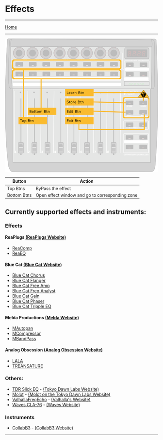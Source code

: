 # Effects

---

[Home](../)

---

![logo](../assets/zones-effects.png)

| Button | Action |
|--------|--------|
| Top Btns | ByPass the effect |
| Bottom Btns | Open effect window and go to corresponding zone |

## Currently supported effects and instruments:

### Effects

#### ReaPlugs [(ReaPlugs Website)][reaplugs]

* [ReaComp](./ReaComp.md)
* [ReaEQ](./ReaEQ.md)

#### Blue Cat [(Blue Cat Website)][bluecat]

* [Blue Cat Chorus](./BlueCatChorus.md)
* [Blue Cat Flanger](./BlueCatFlanger.md)
* [Blue Cat Free Amp](./BlueCatFreeAmp.md)
* [Blue Cat Freq Analyst](./BlueCatFreqAnalyst.md)
* [Blue Cat Gain](./BlueCatGain.md)
* [Blue Cat Phaser](./BlueCatPhaser.md)
* [Blue Cat Tripple EQ](./BlueCatTrippleEQ.md)

#### Melda Productions [(Melda Website)][melda]

* [MAutopan](./MAutopan.md)
* [MCompressor](./MCompressor.md)
* [MBandPass](./MBandPass.md)

#### Analog Obsession [(Analog Obsession Website)][analogObsession]

* [LALA](./AnalogObsessionLala.md)
* [TREANSATURE](./AnalogObsessionTransature.md)

### Others:

* [TDR Slick EQ](./SlickEQ.md) - [(Tokyo Dawn Labs Website)][tdr]
* [Molot](./Molot.md) - [(Molot on the Tokyo Dawn Labs Website)][tdr]
* [ValhallaFreqEcho](./ValhallaFreqEcho.md) - [(Valhalla's Website)][valhalla]
* [Waves CLA-76](./WavesCla76.md) - [(Waves Website)][waves]

### Instruments

* [CollabB3](./CollaB3.md) - [(CollabB3 Website)][CollabB3]

---

[reaplugs]: http://reaper.fm/reaplugs/
[bluecat]: https://www.bluecataudio.com/Products/Bundle_FreewarePack/
[melda]: https://www.meldaproduction.com/MFreeFXBundle
[tdr]: https://www.tokyodawn.net/tokyo-dawn-labs/
[valhalla]: https://valhalladsp.com/
[waves]: https://www.waves.com/
[CollabB3]: https://sampleson.com/collab3-free-tonewheel-organ.html
[analogObsession]: https://www.patreon.com/analogobsession
